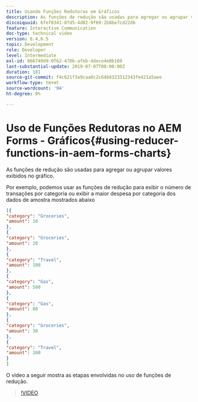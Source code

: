 ```yaml
---
title: Usando Funções Redutoras em Gráficos
description: As funções de redução são usadas para agregar ou agrupar valores que são exibidos no gráfico. O vídeo a seguir mostra as etapas envolvidas no uso de funções de redução.
discoiquuid: 6fef8341-8fd5-4d82-9f69-2b8be7cd22db
feature: Interactive Communication
doc-type: technical video
version: 6.4,6.5
topic: Development
role: Developer
level: Intermediate
exl-id: 866749d9-0f62-470b-afeb-4dece4e0b169
last-substantial-update: 2019-07-07T00:00:00Z
duration: 181
source-git-commit: f4c621f3a9caa8c2c64b8323312343fe421a5aee
workflow-type: tm+mt
source-wordcount: '94'
ht-degree: 0%

---
```


# Uso de Funções Redutoras no AEM Forms - Gráficos{#using-reducer-functions-in-aem-forms-charts}

As funções de redução são usadas para agregar ou agrupar valores exibidos no gráfico.


Por exemplo, podemos usar as funções de redução para exibir o número de transações por categoria ou exibir a maior despesa por categoria dos dados de amostra mostrados abaixo

```json
[{
"category": "Groceries",
"amount": 10
},
{
"category": "Groceries",
"amount": 20
},
{
"category": "Travel",
"amount": 100
},
{
"category": "Gas",
"amount": 500
},
{
"category": "Gas",
"amount": 80
},
{
"category": "Groceries",
"amount": 30
},
{
"category": "Travel",
"amount": 200
}
]
```

O vídeo a seguir mostra as etapas envolvidas no uso de funções de redução.

>[!VIDEO](https://video.tv.adobe.com/v/21368?quality=12&learn=on)
